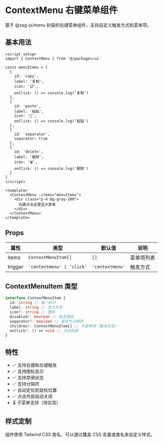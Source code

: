 # ContextMenu 右键菜单组件

基于 @zag-js/menu 封装的右键菜单组件，支持自定义触发方式和菜单项。

## 基本用法

```vue
<script setup>
import { ContextMenu } from '@/packages/ui'

const menuItems = [
  {
    id: 'copy',
    label: '复制',
    icon: '📋',
    onClick: () => console.log('复制')
  },
  {
    id: 'paste',
    label: '粘贴',
    icon: '📄',
    onClick: () => console.log('粘贴')
  },
  {
    id: 'separator',
    separator: true
  },
  {
    id: 'delete',
    label: '删除',
    icon: '🗑️',
    onClick: () => console.log('删除')
  }
]
</script>

<template>
  <ContextMenu :items="menuItems">
    <div class="p-4 bg-gray-100">
      右键点击这里显示菜单
    </div>
  </ContextMenu>
</template>
```

## Props

| 属性 | 类型 | 默认值 | 说明 |
|------|------|--------|------|
| items | `ContextMenuItem[]` | `[]` | 菜单项列表 |
| trigger | `'contextmenu' \| 'click'` | `'contextmenu'` | 触发方式 |

## ContextMenuItem 类型

```typescript
interface ContextMenuItem {
  id: string // 唯一标识
  label: string // 显示文本
  icon?: string // 图标
  disabled?: boolean // 是否禁用
  separator?: boolean // 是否为分隔符
  children?: ContextMenuItem[] // 子菜单项（暂未实现）
  onClick?: () => void // 点击回调
}
```

## 特性

- ✅ 支持右键和左键触发
- ✅ 支持图标显示
- ✅ 支持禁用状态
- ✅ 支持分隔符
- ✅ 自动定位到鼠标位置
- ✅ 点击外部自动关闭
- ⏳ 子菜单支持（待实现）

## 样式定制

组件使用 Tailwind CSS 类名，可以通过覆盖 CSS 变量或类名来自定义样式。
